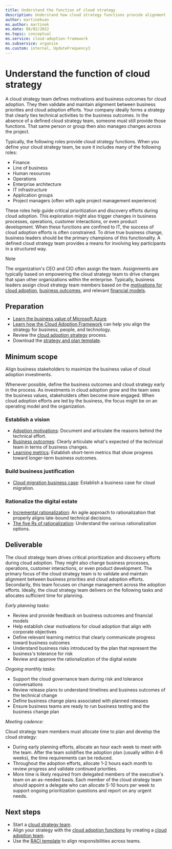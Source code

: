 ```yaml
---
title: Understand the function of cloud strategy
description: Understand how cloud strategy functions provide alignment between business outcomes and cloud adoption efforts.
author: martinekuan
ms.author: martinek
ms.date: 08/02/2022
ms.topic: conceptual
ms.service: cloud-adoption-framework
ms.subservice: organize
ms.custom: internal, UpdateFrequency3
---
```


# Understand the function of cloud strategy

A cloud strategy team defines motivations and business outcomes for cloud adoption. They then validate and maintain alignment between business priorities and cloud adoption efforts. Your company ideally forms a strategy that clearly ties technical activities to the business outcomes. In the absence of a defined cloud strategy team, someone must still provide those functions. That same person or group then also manages changes across the project.

Typically, the following roles provide cloud strategy functions. When you define your cloud strategy team, be sure it includes many of the following roles:

- Finance
- Line of business
- Human resources
- Operations
- Enterprise architecture
- IT infrastructure
- Application groups
- Project managers (often with agile project management experience)

These roles help guide critical prioritization and discovery efforts during cloud adoption. This exploration might also trigger changes in business processes, operations, customer interactions, or even product development. When these functions are confined to IT, the success of cloud adoption efforts is often constrained. To drive true business change, business leaders should be the primary champions of this functionality. A defined cloud strategy team provides a means for involving key participants in a structured way.

> [!NOTE]
> The organization's CEO and CIO often assign the team. Assignments are typically based on empowering the cloud strategy team to drive changes that span other organizations within the enterprise. Typically, business leaders assign cloud strategy team members based on the [motivations for cloud adoption](../strategy/motivations.md), [business outcomes](../strategy/business-outcomes/index.md), and relevant [financial models](../strategy/cloud-migration-business-case.md).

## Preparation

- [Learn the business value of Microsoft Azure](/training/paths/learn-business-value-of-azure/).
- [Learn how the Cloud Adoption Framework](/training/modules/microsoft-cloud-adoption-framework-for-azure/) can help you align the strategy for business, people, and technology.
- Review the [cloud adoption strategy](../strategy/index.md) process.
- Download the [strategy and plan template](https://raw.githubusercontent.com/microsoft/CloudAdoptionFramework/master/plan/cloud-adoption-framework-strategy-and-plan-template.docx).

## Minimum scope

Align business stakeholders to maximize the business value of cloud adoption investments.

Whenever possible, define the business outcomes and cloud strategy early in the process. As investments in cloud adoption grow and the team sees the business values, stakeholders often become more engaged. When cloud adoption efforts are led by the business, the focus might be on an operating model and the organization.

### Establish a vision

- [Adoption motivations](../strategy/motivations.md): Document and articulate the reasons behind the technical effort.
- [Business outcomes](../strategy/business-outcomes/index.md): Clearly articulate what's expected of the technical team in terms of business changes.
- [Learning metrics](../strategy/learning-metrics.md): Establish short-term metrics that show progress toward longer-term business outcomes.

### Build business justification

- [Cloud migration business case](../strategy/cloud-migration-business-case.md): Establish a business case for cloud migration.

### Rationalize the digital estate

- [Incremental rationalization](../digital-estate/rationalize.md): An agile approach to rationalization that properly aligns late-bound technical decisions.
- [The five Rs of rationalization](../digital-estate/5-rs-of-rationalization.md): Understand the various rationalization options.

## Deliverable

The cloud strategy team drives critical prioritization and discovery efforts during cloud adoption. They might also change business processes, operations, customer interactions, or even product development. The primary focus of the cloud strategy team is to validate and maintain alignment between business priorities and cloud adoption efforts. Secondarily, this team focuses on change management across the adoption efforts. Ideally, the cloud strategy team delivers on the following tasks and allocates sufficient time for planning.

*Early planning tasks:*

- Review and provide feedback on business outcomes and financial models
- Help establish clear motivations for cloud adoption that align with corporate objectives
- Define relevant learning metrics that clearly communicate progress toward business outcomes
- Understand business risks introduced by the plan that represent the business's tolerance for risk
- Review and approve the rationalization of the digital estate

*Ongoing monthly tasks:*

- Support the cloud governance team during risk and tolerance conversations
- Review release plans to understand timelines and business outcomes of the technical change
- Define business change plans associated with planned releases
- Ensure business teams are ready to run business testing and the business change plan

*Meeting cadence:*

Cloud strategy team members must allocate time to plan and develop the cloud strategy:

- During early planning efforts, allocate an hour each week to meet with the team. After the team solidifies the adoption plan (usually within 4-6 weeks), the time requirements can be reduced.
- Throughout the adoption efforts, allocate 1-2 hours each month to review progress and validate continued priorities.
- More time is likely required from delegated members of the executive's team on an as-needed basis. Each member of the cloud strategy team should appoint a delegate who can allocate 5-10 hours per week to support ongoing prioritization questions and report on any urgent needs.

## Next steps

- Start a [cloud strategy team](../get-started/team/cloud-strategy.md).
- Align your strategy with the [cloud adoption functions](./cloud-adoption.md) by creating a [cloud adoption team](../get-started/team/cloud-adoption.md).
- Use the [RACI template](https://raw.githubusercontent.com/microsoft/CloudAdoptionFramework/master/organize/raci-template.xlsx) to align responsibilities across teams.
